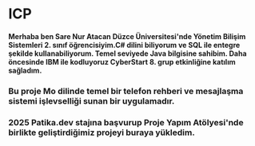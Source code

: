 # ICP
#### Merhaba ben Sare Nur Atacan Düzce Üniversitesi'nde Yönetim Bilişim Sistemleri 2. sınıf öğrencisiyim.C# dilini biliyorum ve SQL ile entegre şekilde kullanabiliyorum. Temel seviyede Java bilgisine sahibim. Daha öncesinde IBM ile kodluyoruz CyberStart 8. grup etkinliğine katılım sağladım. 
### Bu proje Mo dilinde temel bir telefon rehberi ve mesajlaşma sistemi işlevselliği sunan bir uygulamadır.
### 2025 Patika.dev stajına başvurup Proje Yapım Atölyesi'nde birlikte geliştirdiğimiz projeyi buraya yükledim.

